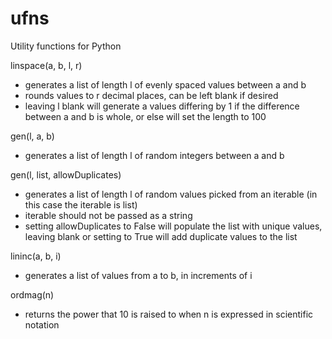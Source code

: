 # ufns

Utility functions for Python

linspace(a, b, l, r)

- generates a list of length l of evenly spaced values between a and b
- rounds values to r decimal places, can be left blank if desired
- leaving l blank will generate a values differing by 1 if the difference
  between a and b is whole, or else will set the length to 100

gen(l, a, b)

- generates a list of length l of random integers between a and b

gen(l, list, allowDuplicates)

- generates a list of length l of random values picked from an iterable (in this case the iterable is list)
- iterable should not be passed as a string
- setting allowDuplicates to False will populate the list with unique values,
  leaving blank or setting to True will add duplicate values to the list

lininc(a, b, i)

- generates a list of values from a to b, in increments of i

ordmag(n)

- returns the power that 10 is raised to when n is expressed in scientific notation
